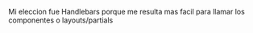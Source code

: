 Mi eleccion fue Handlebars porque me resulta mas facil para llamar los componentes o layouts/partials
